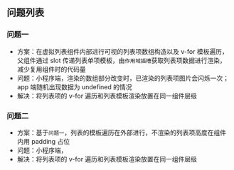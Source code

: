 

## 问题列表
### 问题一
- 方案：在虚拟列表组件内部进行可视的列表项数组构造以及 v-for 模板遍历，父组件通过 slot 传递列表单项模板，由`作用域插槽`获取列表项数据进行渲染，减少复用组件时的代码量
- 问题：小程序端，渲染的数组部分改变时，已渲染的列表项图片会闪烁一次；app 端随机出现数据为 undefined 的情况
- 解决：将列表项的 v-for 遍历和列表模板渲染放置在同一组件层级

### 问题二
- 方案：基于`问题一`，列表的模板遍历在外部进行，不渲染的列表项高度在组件内用 padding 占位
- 问题：小程序端，
- 解决：将列表项的 v-for 遍历和列表模板渲染放置在同一组件层级